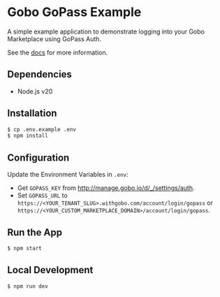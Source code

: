 # Gobo GoPass Example

A simple example application to demonstrate logging into your Gobo Marketplace using GoPass Auth.

See the [docs](https://docs.gobo.io) for more information.

## Dependencies

-   Node.js v20

## Installation

```bash
$ cp .env.example .env
$ npm install
```

## Configuration

Update the Environment Variables in `.env`:

-   Get `GOPASS_KEY` from <http://manage.gobo.io/d/_/settings/auth>.
-   Set `GOPASS_URL` to `https://<YOUR_TENANT_SLUG>.withgobo.com/account/login/gopass` or `https://<YOUR_CUSTOM_MARKETPLACE_DOMAIN>/account/login/gopass`.

## Run the App

```bash
$ npm start
```

## Local Development

```bash
$ npm run dev
```
